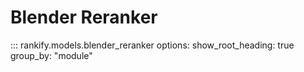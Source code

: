 # Blender Reranker

::: rankify.models.blender_reranker
options:
    show_root_heading: true
    group_by: "module"